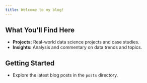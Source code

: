 ```yaml
---
title: Welcome to my blog!
---
```


## What You’ll Find Here
- **Projects:** Real-world data science projects and case studies.
- **Insights:** Analysis and commentary on data trends and topics.

## Getting Started
- Explore the latest blog posts in the `posts` directory.
